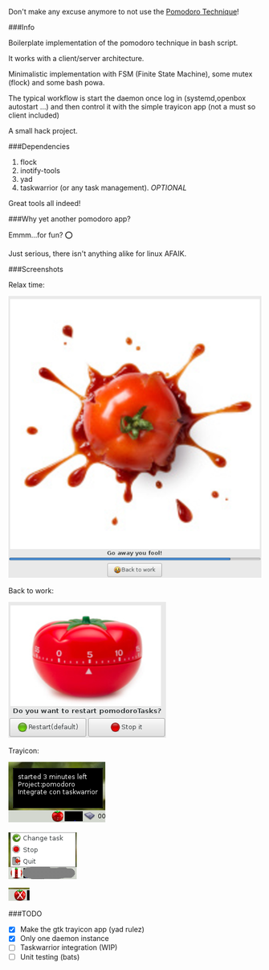 
Don't make any excuse anymore to not use the [Pomodoro Technique](https://en.wikipedia.org/wiki/Pomodoro_Technique)!


###Info

Boilerplate implementation of the pomodoro technique in bash script.

It works with a client/server architecture.

Minimalistic implementation with FSM (Finite State Machine), some mutex (flock) and some bash powa.

The typical workflow is start the daemon once log in (systemd,openbox autostart ...) and 
then control it with the simple trayicon app (not a must so client included)

A small hack project.

###Dependencies

1. flock
2. inotify-tools 
3. yad 
4. taskwarrior (or any task management). *OPTIONAL*

Great tools all indeed!

###Why yet another pomodoro app?

Emmm...for fun? :o:

Just serious, there isn't anything alike for linux AFAIK.

###Screenshots

Relax time:

![25 minutes passed](images/screenshots/timer1.png "25 minutes passed")

Back to work:

![Back to work?](images/screenshots/timer2.png "Back to work?")

Trayicon:


![Started with tooltip](images/screenshots/started.png "Started with tooltip")

![Paused with menu](images/screenshots/paused.png "Paused with menu")

![Stopped](images/screenshots/stopped.png "Stopped")


###TODO

- [x] Make the gtk trayicon app (yad rulez)
- [x] Only one daemon instance
- [ ] Taskwarrior integration (WIP)
- [ ] Unit testing (bats)
